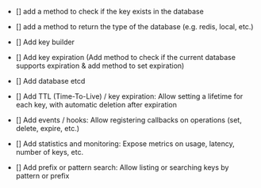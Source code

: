 * [] add a method to check if the key exists in the database
* [] add a method to return the type of the database (e.g. redis, local, etc.)
* [] Add key builder
* [] Add key expiration (Add method to check if the current database supports expiration & add method to set expiration)
* [] Add database etcd

* [] Add TTL (Time-To-Live) / key expiration: Allow setting a lifetime for each key, with automatic deletion after expiration
* [] Add events / hooks: Allow registering callbacks on operations (set, delete, expire, etc.)
* [] Add statistics and monitoring: Expose metrics on usage, latency, number of keys, etc.
* [] Add prefix or pattern search: Allow listing or searching keys by pattern or prefix
